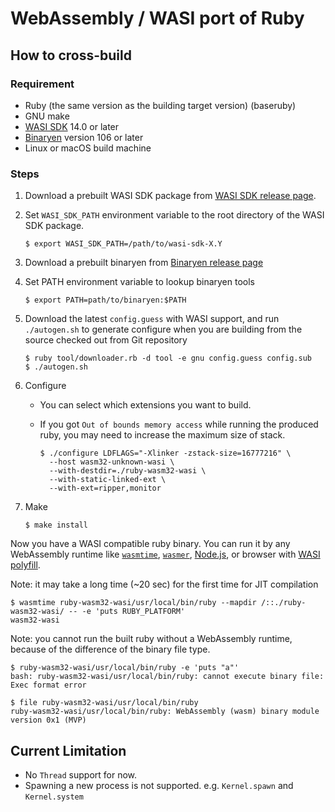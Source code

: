 # WebAssembly / WASI port of Ruby

## How to cross-build

### Requirement

- Ruby (the same version as the building target version) (baseruby)
- GNU make
- [WASI SDK](https://github.com/WebAssembly/wasi-sdk) 14.0 or later
- [Binaryen](https://github.com/WebAssembly/binaryen) version 106 or later
- Linux or macOS build machine

### Steps

1. Download a prebuilt WASI SDK package from [WASI SDK release page](https://github.com/WebAssembly/wasi-sdk/releases).

2. Set `WASI_SDK_PATH` environment variable to the root directory of the WASI SDK package.

    ```console
    $ export WASI_SDK_PATH=/path/to/wasi-sdk-X.Y
    ```

3. Download a prebuilt binaryen from [Binaryen release page](https://github.com/WebAssembly/binaryen/releases)

4. Set PATH environment variable to lookup binaryen tools

    ```console
    $ export PATH=path/to/binaryen:$PATH
    ```

5. Download the latest `config.guess` with WASI support, and run `./autogen.sh` to generate configure when you are building from the source checked out from Git repository

    ```console
    $ ruby tool/downloader.rb -d tool -e gnu config.guess config.sub
    $ ./autogen.sh
    ```

6. Configure
    - You can select which extensions you want to build.
    - If you got `Out of bounds memory access` while running the produced ruby, you may need to increase the maximum size of stack.

        ```console
        $ ./configure LDFLAGS="-Xlinker -zstack-size=16777216" \
          --host wasm32-unknown-wasi \
          --with-destdir=./ruby-wasm32-wasi \
          --with-static-linked-ext \
          --with-ext=ripper,monitor
        ```

7. Make

    ```console
    $ make install
    ```

Now you have a WASI compatible ruby binary. You can run it by any WebAssembly runtime like [`wasmtime`](https://github.com/bytecodealliance/wasmtime), [`wasmer`](https://github.com/wasmerio/wasmer), [Node.js](https://nodejs.org/api/wasi.html), or browser with [WASI polyfill](https://www.npmjs.com/package/@wasmer/wasi).

Note: it may take a long time (~20 sec) for the first time for JIT compilation

```console
$ wasmtime ruby-wasm32-wasi/usr/local/bin/ruby --mapdir /::./ruby-wasm32-wasi/ -- -e 'puts RUBY_PLATFORM'
wasm32-wasi
```

Note: you cannot run the built ruby without a WebAssembly runtime, because of the difference of the binary file type.

```console
$ ruby-wasm32-wasi/usr/local/bin/ruby -e 'puts "a"'
bash: ruby-wasm32-wasi/usr/local/bin/ruby: cannot execute binary file: Exec format error

$ file ruby-wasm32-wasi/usr/local/bin/ruby
ruby-wasm32-wasi/usr/local/bin/ruby: WebAssembly (wasm) binary module version 0x1 (MVP)
```

## Current Limitation

- No `Thread` support for now.
- Spawning a new process is not supported. e.g. `Kernel.spawn` and `Kernel.system`
